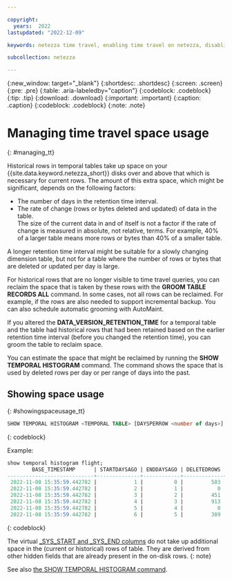 ```yaml
---

copyright:
  years:  2022
lastupdated: "2022-12-09"

keywords: netezza time travel, enabling time travel on netezza, disabling time travel on netezza, enabling time travel, disabling time travel, time travel

subcollection: netezza

---
```


{:new_window: target="_blank"}
{:shortdesc: .shortdesc}
{:screen: .screen}
{:pre: .pre}
{:table: .aria-labeledby="caption"}
{:codeblock: .codeblock}
{:tip: .tip}
{:download: .download}
{:important: .important}
{:caption: .caption}
{:codeblock: .codeblock}
{:note: .note}

# Managing time travel space usage
{: #managing_tt}

Historical rows in temporal tables take up space on your {{site.data.keyword.netezza_short}} disks over and above that which is necessary for current rows. The amount of this extra space, which might be significant, depends on the following factors:

- The number of days in the retention time interval.
- The rate of change (rows or bytes deleted and updated) of data in the table.  
    The size of the current data in and of itself is not a factor if the rate of change is measured in absolute, not relative, terms. For example, 40% of a larger table means more rows or bytes than 40% of a smaller table.

A longer retention time interval might be suitable for a slowly changing dimension table, but not for a table where the number of rows or bytes that are deleted or updated per day is large.

For historical rows that are no longer visible to time travel queries, you can reclaim the space that is taken by these rows with the **GROOM TABLE RECORDS ALL** command. In some cases, not all rows can be reclaimed. For example, if the rows are also needed to support incremental backup. You can also schedule automatic grooming with AutoMaint.

If you altered the **DATA_VERSION_RETENTION_TIME** for a temporal table and the table had historical rows that had been retained based on the earlier retention time interval (before you changed the retention time), you can groom the table to reclaim space.

You can estimate the space that might be reclaimed by running the **SHOW TEMPORAL HISTOGRAM** command. The command shows the space that is used by deleted rows per day or per range of days into the past.

## Showing space usage
{: #showingspaceusage_tt}

```sql
SHOW TEMPORAL HISTOGRAM <TEMPORAL TABLE> [DAYSPERROW <number of days>]
```
{: codeblock}

Example:

```sql
show temporal histogram flight;
        BASE_TIMESTAMP      | STARTDAYSAGO | ENDDAYSAGO | DELETEDROWS | MBYTESUSED | USAGEPERCENT
----------------------------+--------------+------------+-------------+------------+--------------
 2022-11-08 15:35:59.442782 |            1 |          0 |         503 |    144.230 |        19.23
 2022-11-08 15:35:59.442782 |            2 |          1 |           0 |          0 |            0
 2022-11-08 15:35:59.442782 |            3 |          2 |         451 |    110.294 |        14.71
 2022-11-08 15:35:59.442782 |            4 |          3 |         913 |    218.529 |        29.14
 2022-11-08 15:35:59.442782 |            5 |          4 |           0 |          0 |            0
 2022-11-08 15:35:59.442782 |            6 |          5 |         389 |     88.235 |        11.76
```
{: codeblock}

The virtual [_SYS_START and _SYS_END columns](/docs/netezza?topic=netezza-runningqueries_tt#rowvalidity_tt) do not take up additional space in the (current or historical) rows of table. They are derived from other hidden fields that are already present in the on-disk rows.
{: note}

See also [the SHOW TEMPORAL HISTOGRAM command](https://www.ibm.com/docs/en/netezza?topic=reference-show-temporal-histogram).
